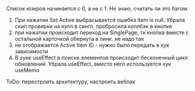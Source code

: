 
Список юзеров начинается с 0, а не с 1. Не знаю, считать ли это багом.
1. При нажатии Set Active выбрасывается ошибка item is null. Убрала скип проверки на нулл в сингл, пробросила коллбэк в кнопке
2. при нажатии происходит переход на SinglePage, тк кнопка вместе с остальной карточкой обернута в линк. не надо так
3. не отображается Active Item ID - нужно было передать в хук зависимости
4. В хуке useEffect в поиске элементов происходит бесконечный цикл обновлений. Убрала useEffect, вместо него используется хук useMemo


ToDo: перестроить архитектуру, настроить вебпак